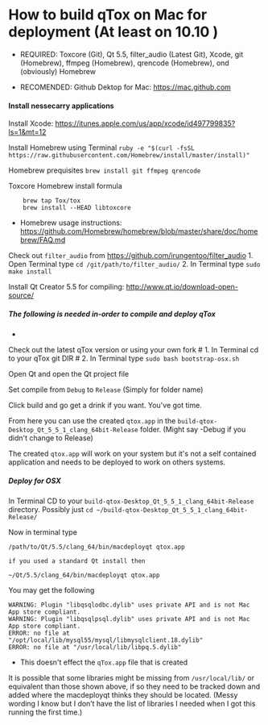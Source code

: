 # How to build qTox on Mac for deployment (At least on 10.10 )
- REQUIRED: Toxcore (Git), Qt 5.5, filter_audio (Latest Git), Xcode, git (Homebrew), ffmpeg (Homebrew), qrencode (Homebrew), ond (obviously) Homebrew

- RECOMENDED: Github Dektop for Mac: https://mac.github.com

#### Install nessecarry applications

Install Xcode: https://itunes.apple.com/us/app/xcode/id497799835?ls=1&mt=12

Install Homebrew using Terminal ` ruby -e "$(curl -fsSL https://raw.githubusercontent.com/Homebrew/install/master/install)" `

Homebrew prequisites `brew install git ffmpeg qrencode`

Toxcore Homebrew install formula
```
	brew tap Tox/tox
	brew install --HEAD libtoxcore
```

* Homebrew usage instructions: https://github.com/Homebrew/homebrew/blob/master/share/doc/homebrew/FAQ.md
	
Check out `filter_audio` from https://github.com/irungentoo/filter_audio
	1. Open Terminal type `cd /git/path/to/filter_audio/`
	2. In Terminal type `sudo make install`

Install Qt Creator 5.5 for compiling: http://www.qt.io/download-open-source/

##### The following is needed in-order to compile and deploy qTox

* 

Check out the latest qTox version or using your own fork
	# 1. In Terminal cd to your qTox git DIR
	# 2. In Terminal type `sudo bash bootstrap-osx.sh`

Open Qt and open the Qt project file

Set compile from `Debug` to `Release` (Simply for folder name)

Click build and go get a drink if you want. You've got time.

From here you can use the created `qtox.app` in the  `build-qtox-Desktop_Qt_5_5_1_clang_64bit-Release` folder. (Might say -Debug if you didn't change to Release)

The created `qtox.app` will work on your system but it's not a self contained application and needs to be deployed to work on others systems.

##### Deploy for OSX

In Terminal CD to your `build-qtox-Desktop_Qt_5_5_1_clang_64bit-Release` directory. Possibly just `cd ~/build-qtox-Desktop_Qt_5_5_1_clang_64bit-Release/`

Now in terminal type 
```
/path/to/Qt/5.5/clang_64/bin/macdeployqt qtox.app

if you used a standard Qt install then

~/Qt/5.5/clang_64/bin/macdeployqt qtox.app
```

You may get the following
```
WARNING: Plugin "libqsqlodbc.dylib" uses private API and is not Mac App store compliant.
WARNING: Plugin "libqsqlpsql.dylib" uses private API and is not Mac App store compliant.
ERROR: no file at "/opt/local/lib/mysql55/mysql/libmysqlclient.18.dylib"
ERROR: no file at "/usr/local/lib/libpq.5.dylib"
``` 
* This doesn't effect the `qTox.app` file that is created

It is possible that some libraries might be missing from `/usr/local/lib/` or equivalent than those shown above, if so they need to be tracked down and added where the macdeployqt thinks they should be located. (Messy wording I know but I don’t have the list of libraries I needed when I got this running the first time.)